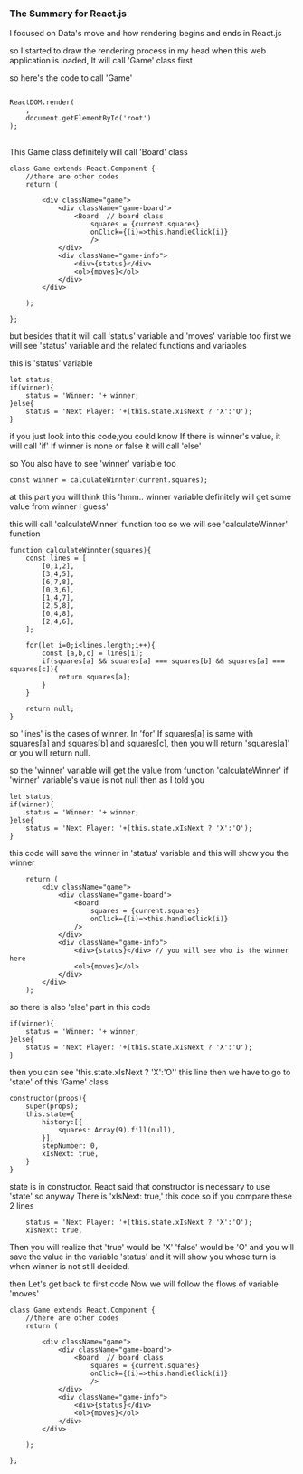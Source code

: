 ### The Summary for React.js 

I focused on Data's move and how rendering begins and ends in React.js

so I started to draw the rendering process in my head 
when this web application is loaded, It will call 'Game' class first 

so here's the code to call 'Game'

<pre>
<code>
ReactDOM.render(
    <Game />,
    document.getElementById('root')
);
</code>
</pre>

 

This Game class definitely will call 'Board' class




    class Game extends React.Component {
        //there are other codes
        return (
    
            <div className="game">
                <div className="game-board">
                    <Board  // board class
                        squares = {current.squares}
                        onClick={(i)=>this.handleClick(i)}
                        />
                </div>
                <div className="game-info">
                    <div>{status}</div>
                    <ol>{moves}</ol>
                </div>
            </div>
            
        );
  
    };


  
but besides that it will call 'status' variable and 'moves' variable too
first we will see 'status' variable and the related functions and variables

this is 'status' variable

    let status;
    if(winner){
        status = 'Winner: '+ winner;
    }else{
        status = 'Next Player: '+(this.state.xIsNext ? 'X':'O');
    }
if you just look into this code,you could know If there is winner's value, it will call 'if' If winner is none or false it will call 'else' 


so You also have to see 'winner' variable too 

    const winner = calculateWinnter(current.squares);

at this part you will think this
'hmm.. winner variable definitely will get some value from winner I guess'


this will call 'calculateWinner' function too
so we will see 'calculateWinner' function

    function calculateWinnter(squares){
        const lines = [
            [0,1,2],
            [3,4,5],
            [6,7,8],
            [0,3,6],
            [1,4,7],
            [2,5,8],
            [0,4,8],
            [2,4,6],
        ];

        for(let i=0;i<lines.length;i++){
            const [a,b,c] = lines[i];
            if(squares[a] && squares[a] === squares[b] && squares[a] === squares[c]){
                return squares[a];
            }
        }

        return null;
    }
    

so 'lines' is the cases of winner. In 'for' If squares[a] is same with squares[a] and squares[b] and
squares[c], then you will return 'squares[a]' or you will return null.

so the 'winner' variable will get the value from function 'calculateWinner'
if 'winner' variable's value is not null then as I told you 

    let status;
    if(winner){
        status = 'Winner: '+ winner;
    }else{
        status = 'Next Player: '+(this.state.xIsNext ? 'X':'O');
    }
this code will save the winner in 'status' variable and this will show you the winner 

        return (
            <div className="game">
                <div className="game-board">
                    <Board 
                        squares = {current.squares}
                        onClick={(i)=>this.handleClick(i)}
                    />
                </div>
                <div className="game-info">
                    <div>{status}</div> // you will see who is the winner here
                    <ol>{moves}</ol>
                </div>
            </div>
        );

so there is also 'else' part in this code

    if(winner){
        status = 'Winner: '+ winner;
    }else{
        status = 'Next Player: '+(this.state.xIsNext ? 'X':'O');
    }
     
then you can see 'this.state.xIsNext ? 'X':'O'' this line then we have to go to 'state' of this 'Game' class

    constructor(props){
        super(props);
        this.state={
            history:[{
                squares: Array(9).fill(null),
            }],
            stepNumber: 0,
            xIsNext: true,
        }
    }
    
state is in constructor.
React said that constructor is necessary to use 'state' so anyway
There is 'xIsNext: true,' this code so if you compare these 2 lines


        status = 'Next Player: '+(this.state.xIsNext ? 'X':'O');
        xIsNext: true,

Then you will realize that 'true' would be 'X' 'false' would be 'O' and you will save the value in the variable 'status' and it will show you whose turn is when winner is not still decided.


then Let's get back to first code 
Now we will follow the flows of variable 'moves'

    class Game extends React.Component {
        //there are other codes
        return (
    
            <div className="game">
                <div className="game-board">
                    <Board  // board class
                        squares = {current.squares}
                        onClick={(i)=>this.handleClick(i)}
                        />
                </div>
                <div className="game-info">
                    <div>{status}</div>
                    <ol>{moves}</ol>
                </div>
            </div>
            
        );
  
    };











  
